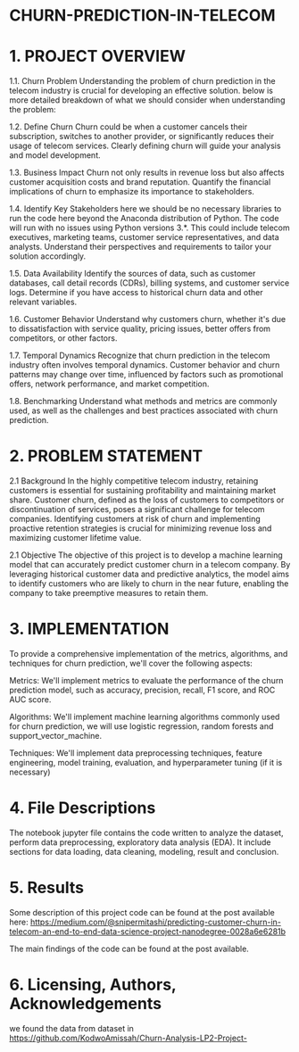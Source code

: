 # CHURN-PREDICTION-IN-TELECOM
# 1. PROJECT OVERVIEW
1.1. Churn Problem
Understanding the problem of churn prediction in the telecom industry is crucial for developing an effective solution. below is more detailed breakdown of what we should consider when understanding the problem:

1.2. Define Churn
Churn could be when a customer cancels their subscription, switches to another provider, or significantly reduces their usage of telecom services. Clearly defining churn will guide your analysis and model development.

1.3. Business Impact
Churn not only results in revenue loss but also affects customer acquisition costs and brand reputation. Quantify the financial implications of churn to emphasize its importance to stakeholders.

1.4. Identify Key Stakeholders
here we should be no necessary libraries to run the code here beyond the Anaconda distribution of Python. The code will run with no issues using Python versions 3.*.
This could include telecom executives, marketing teams, customer service representatives, and data analysts. Understand their perspectives and requirements to tailor your solution accordingly.

1.5. Data Availability
Identify the sources of data, such as customer databases, call detail records (CDRs), billing systems, and customer service logs. Determine if you have access to historical churn data and other relevant variables.

1.6. Customer Behavior
Understand why customers churn, whether it's due to dissatisfaction with service quality, pricing issues, better offers from competitors, or other factors.

1.7. Temporal Dynamics
Recognize that churn prediction in the telecom industry often involves temporal dynamics. Customer behavior and churn patterns may change over time, influenced by factors such as promotional offers, network performance, and market competition.

1.8. Benchmarking
Understand what methods and metrics are commonly used, as well as the challenges and best practices associated with churn prediction.

# 2. PROBLEM STATEMENT
2.1 Background
In the highly competitive telecom industry, retaining customers is essential for sustaining profitability and maintaining market share. Customer churn, defined as the loss of customers to competitors or discontinuation of services, poses a significant challenge for telecom companies. Identifying customers at risk of churn and implementing proactive retention strategies is crucial for minimizing revenue loss and maximizing customer lifetime value.

2.1 Objective
The objective of this project is to develop a machine learning model that can accurately predict customer churn in a telecom company. By leveraging historical customer data and predictive analytics, the model aims to identify customers who are likely to churn in the near future, enabling the company to take preemptive measures to retain them.

# 3. IMPLEMENTATION
To provide a comprehensive implementation of the metrics, algorithms, and techniques for churn prediction, we'll cover the following aspects:

Metrics: We'll implement metrics to evaluate the performance of the churn prediction model, such as accuracy, precision, recall, F1 score, and ROC AUC score.

Algorithms: We'll implement machine learning algorithms commonly used for churn prediction, we will use logistic regression, random forests and support_vector_machine.

Techniques: We'll implement data preprocessing techniques, feature engineering, model training, evaluation, and hyperparameter tuning (if it is necessary)

# 4. File Descriptions

The notebook jupyter file contains the code written to analyze the dataset, perform data preprocessing, exploratory data analysis (EDA). It include sections for data loading, data cleaning, modeling, result and conclusion.

# 5. Results
Some description of this project code can be found at the post available here: https://medium.com/@snipermitashi/predicting-customer-churn-in-telecom-an-end-to-end-data-science-project-nanodegree-0028a6e6281b

The main findings of the code can be found at the post available.

# 6. Licensing, Authors, Acknowledgements
we found the data from dataset in https://github.com/KodwoAmissah/Churn-Analysis-LP2-Project-
